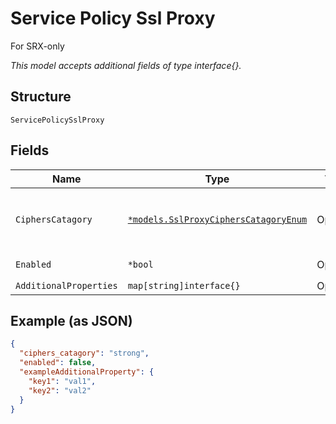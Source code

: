 
# Service Policy Ssl Proxy

For SRX-only

*This model accepts additional fields of type interface{}.*

## Structure

`ServicePolicySslProxy`

## Fields

| Name | Type | Tags | Description |
|  --- | --- | --- | --- |
| `CiphersCatagory` | [`*models.SslProxyCiphersCatagoryEnum`](../../doc/models/ssl-proxy-ciphers-catagory-enum.md) | Optional | enum: `medium`, `strong`, `weak`<br>**Default**: `"strong"` |
| `Enabled` | `*bool` | Optional | **Default**: `false` |
| `AdditionalProperties` | `map[string]interface{}` | Optional | - |

## Example (as JSON)

```json
{
  "ciphers_catagory": "strong",
  "enabled": false,
  "exampleAdditionalProperty": {
    "key1": "val1",
    "key2": "val2"
  }
}
```

